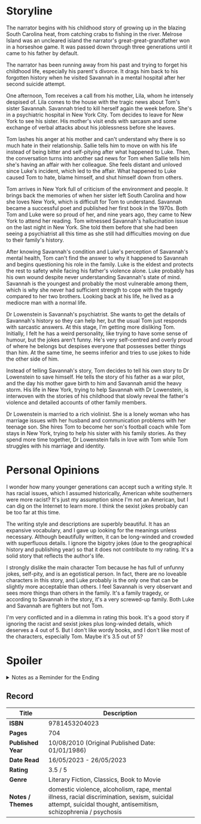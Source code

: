 # Storyline
The narrator begins with his childhood story of growing up in the blazing South Carolina heat, from catching crabs to fishing in the river. Melrose Island was an uncleared island the narrator's great-great-grandfather won in a horseshoe game. It was passed down through three generations until it came to his father by default. 

The narrator has been running away from his past and trying to forget his childhood life, especially his parent's divorce. It drags him back to his forgotten history when he visited Savannah in a mental hospital after her second suicide attempt. 

One afternoon, Tom receives a call from his mother, Lila, whom he intensely despised of. Lila comes to the house with the tragic news about Tom's sister Savannah. Savannah tried to kill herself again the week before. She's in a psychiatric hospital in New York City. Tom decides to leave for New York to see his sister. His mother's visit ends with sarcasm and some exchange of verbal attacks about his joblessness before she leaves.

Tom lashes his anger at his mother and can't understand why there is so much hate in their relationship. Sallie tells him to move on with his life instead of being bitter and self-pitying after what happened to Luke. Then, the conversation turns into another sad news for Tom when Sallie tells him she's having an affair with her colleague. She feels distant and unloved since Luke's incident, which led to the affair. What happened to Luke caused Tom to hate, blame himself, and shut himself down from others.

Tom arrives in New York full of criticism of the environment and people. It brings back the memories of when her sister left South Carolina and how she loves New York, which is difficult for Tom to understand. Savannah became a successful poet and published her first book in the 1970s. Both Tom and Luke were so proud of her, and nine years ago, they came to New York to attend her reading. Tom witnessed Savannah's hallucination issue on the last night in New York. She told them before that she had been seeing a psychiatrist all this time as she still had difficulties moving on due to their family's history.

After knowing Savannah's condition and Luke's perception of Savannah's mental health, Tom can't find the answer to why it happened to Savannah and begins questioning his role in the family. Luke is the eldest and protects the rest to safety while facing his father's violence alone. Luke probably has his own wound despite never understanding Savannah's state of mind. Savannah is the youngest and probably the most vulnerable among them, which is why she never had sufficient strength to cope with the tragedy compared to her two brothers. Looking back at his life, he lived as a mediocre man with a normal life. 

Dr Lowenstein is Savannah's psychiatrist. She wants to get the details of Savannah's history so they can help her, but the usual Tom just responds with sarcastic answers. At this stage, I'm getting more disliking Tom. Initially, I felt he has a weird personality, like trying to have some sense of humour, but the jokes aren't funny. He's very self-centred and overly proud of where he belongs but despises everyone that possesses better things than him. At the same time, he seems inferior and tries to use jokes to hide the other side of him.

Instead of telling Savannah's story, Tom decides to tell his own story to Dr Lowenstein to save himself. He tells the story of his father as a war pilot, and the day his mother gave birth to him and Savannah amid the heavy storm. His life in New York, trying to help Savannah with Dr Lowenstein, is interwoven with the stories of his childhood that slowly reveal the father's violence and detailed accounts of other family members. 

Dr Lowenstein is married to a rich violinist. She is a lonely woman who has marriage issues with her husband and communication problems with her teenage son. She hires Tom to become her son's football coach while Tom stays in New York, trying to help his sister with his family stories. As they spend more time together, Dr Lowenstein falls in love with Tom while Tom struggles with his marriage and identity.


# Personal Opinions
I wonder how many younger generations can accept such a writing style. It has racial issues, which I assumed historically, American white southerners were more racist? It's just my assumption since I'm not an American, but I can dig on the Internet to learn more. I think the sexist jokes probably can be too far at this time. 

The writing style and descriptions are superbly beautiful. It has an expansive vocabulary, and I gave up looking for the meanings unless necessary. Although beautifully written, it can be long-winded and crowded with superfluous details. I ignore the bigotry jokes (due to the geographical history and publishing year) so that it does not contribute to my rating. It's a solid story that reflects the author's life. 

I strongly dislike the main character Tom because he has full of unfunny jokes, self-pity, and is an egotistical person. In fact, there are no loveable characters in this story, and Luke probably is the only one that can be slightly more acceptable than others. I feel Savannah is very observant and sees more things than others in the family. It's a family tragedy, or according to Savannah in the story, it's a very screwed-up family. Both Luke and Savannah are fighters but not Tom.

I'm very conflicted and in a dilemma in rating this book. It's a good story if ignoring the racist and sexist jokes plus long-winded details, which deserves a 4 out of 5. But I don't like wordy books, and I don't like most of the characters, especially Tom. Maybe it's 3.5 out of 5?

# Spoiler
<details>
 <summary>Notes as a Reminder for the Ending</summary>
  
- During the summer of Tom's graduation year, three men escaped prison and headed for Florida. One of them is Otis Miller, who used to stalk them when they stayed with their grandmother.
  
- Three men came to their house and raped Tom, Savannah and their mother, Lila.
  
- Luke released their pet Caesar, a tiger, and the tiger attacked the three rapists. After the three men died in the house, the mother wanted to keep this a secret and stop Luke from calling the sheriff. She asked the boys to bury those bodies in the woods and wanted everyone to pretend nothing happened before. She and Savannah will clean the house before her husband, Henry, comes home. Lila didn't want to get help from anyone. She didn't want to be pitied and humiliated by others.
  
- Lila forced the children to promise not to tell anything to anyone about what happened that day or else she would cease being their mother.
  
- Three days later, Savannah cut her wrists for the first time. Before the rape, she experienced hallucinations, hearing voices and sometimes, missing certain parts of her memory. She never got the help that she needed.
  
- After Tom graduated, he married Sallie. Sallie furthered her studies in medical school while Tom became an English teacher and football coach. Luke went to join the Vietnam War. 
  
- Three weeks after their grandfather's funeral, Tom's father, Henry, came to him and told him that his mother had moved out and wanted a divorce. The father sobbed uncontrollably and denied that he ever abused his family. He maintained his innocence and didn't understand why his wife left him.
  
- Mrs Newbury died of cancer, and after a year of divorce, Tom's mother married Reese Newbury. The divorce rewarded her the Melrose Island. Reese Newbury is a landowner, and Colleton Town has been sold to the government for a plutonium plant.
  
- When the demolition crew came to Melrose Island, Luke fired shots, using Molotov cocktails to blow up the trucks and bulldozers and working alone to disrupt the development of the Colleton River Project. Luke was the last remaining citizen of the town, and he roamed the county by night. He became disillusioned and bombed bridges and railroads.
  
- While shrimping in Key West, Henry was involved with drug trafficking, received a 10-year sentence, and was fined ten thousand dollars.
  
- Tom and Savannah convinced Luke to surrender to an FBI agent who promised to offer him a deal with three to five years of jail. When Luke was on his way to Charleston Bridge, he stopped by the site where their old house used to be. He was killed by one of the ex-Green Berets who had been commissioned to hunt him down in Colleton County.
  
- The Prince of Tides is a poem by Savannah as a last farewell to Luke.
  
- Lowenstein has been preventing Tom from meeting Savannah for the sake of Savannah's mental health. Towards the end, Tom finally meets Savannah, and she returns to her apartment, trying to recover.
  
- Tom chooses to return to his family and forgives his wife. The colleague left her for other younger women.
  
- After a year, Tom's father is released from prison, and Tom's family and Savannah have a party welcoming him back.
  </details>

## Record
| Title | Description |
| -- | -- |
| **ISBN** | 9781453204023 |
| **Pages** | 704 |
| **Published Year** | 10/08/2010 (Original Published Date: 01/01/1986) |
| **Date Read** | 16/05/2023 - 26/05/2023 |
| **Rating** | 3.5 / 5 |
| **Genre** | Literary Fiction, Classics, Book to Movie |
| **Notes / Themes** | domestic violence, alcoholism, rape, mental illness, racial discrimination, sexism, suicidal attempt, suicidal thought, antisemitism, schizophrenia / psychosis | 
